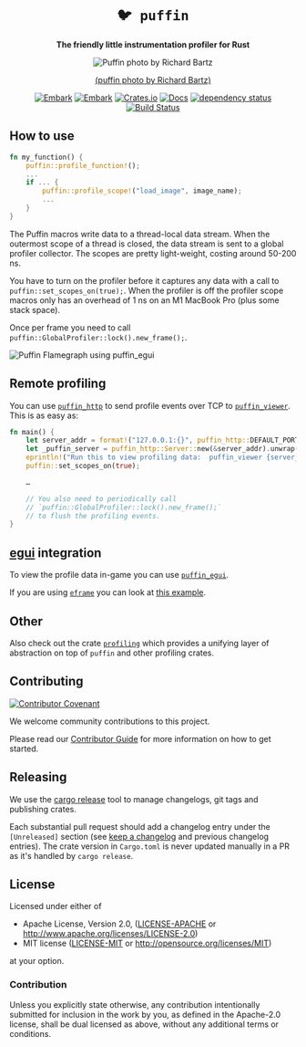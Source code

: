 <div align="center">

# `🐦 puffin`

**The friendly little instrumentation profiler for Rust**

![Puffin photo by Richard Bartz](puffin.jpg)

[(puffin photo by Richard Bartz)](https://en.wikipedia.org/wiki/File:Papageitaucher_Fratercula_arctica.jpg)

[![Embark](https://img.shields.io/badge/embark-open%20source-blueviolet.svg)](https://embark.dev)
[![Embark](https://img.shields.io/badge/discord-ark-%237289da.svg?logo=discord)](https://discord.gg/dAuKfZS)
[![Crates.io](https://img.shields.io/crates/v/puffin.svg)](https://crates.io/crates/puffin)
[![Docs](https://docs.rs/puffin/badge.svg)](https://docs.rs/puffin)
[![dependency status](https://deps.rs/repo/github/EmbarkStudios/puffin/status.svg)](https://deps.rs/repo/github/EmbarkStudios/puffin)
[![Build Status](https://github.com/EmbarkStudios/puffin/workflows/CI/badge.svg)](https://github.com/EmbarkStudios/puffin/actions?workflow=CI)

</div>

## How to use

``` rust
fn my_function() {
    puffin::profile_function!();
    ...
    if ... {
        puffin::profile_scope!("load_image", image_name);
        ...
    }
}
```

The Puffin macros write data to a thread-local data stream. When the outermost scope of a thread is closed, the data stream is sent to a global profiler collector. The scopes are pretty light-weight, costing around 50-200 ns.

You have to turn on the profiler before it captures any data with a call to `puffin::set_scopes_on(true);`. When the profiler is off the profiler scope macros only has an overhead of 1 ns on an M1 MacBook Pro (plus some stack space).

Once per frame you need to call `puffin::GlobalProfiler::lock().new_frame();`.

![Puffin Flamegraph using puffin_egui](puffin_egui.gif)

## Remote profiling

You can use [`puffin_http`](https://github.com/EmbarkStudios/puffin/tree/main/puffin_http) to send profile events over TCP to [`puffin_viewer`](https://github.com/EmbarkStudios/puffin/tree/main/puffin_viewer). This is as easy as:

```rs
fn main() {
    let server_addr = format!("127.0.0.1:{}", puffin_http::DEFAULT_PORT);
    let _puffin_server = puffin_http::Server::new(&server_addr).unwrap();
    eprintln!("Run this to view profiling data:  puffin_viewer {server_addr}");
    puffin::set_scopes_on(true);

    …

    // You also need to periodically call
    // `puffin::GlobalProfiler::lock().new_frame();`
    // to flush the profiling events.
}
```

## [egui](https://github.com/emilk/egui) integration

To view the profile data in-game you can use [`puffin_egui`](https://github.com/EmbarkStudios/puffin/tree/main/puffin_egui).

If you are using [`eframe`](https://crates.io/crates/eframe) you can look at [this example](https://github.com/emilk/egui/tree/master/examples/puffin_profiler).

## Other

Also check out the crate [`profiling`](https://crates.io/crates/profiling) which provides a unifying layer of abstraction on top of `puffin` and other profiling crates.

## Contributing

[![Contributor Covenant](https://img.shields.io/badge/contributor%20covenant-v1.4-ff69b4.svg)](CODE_OF_CONDUCT.md)

We welcome community contributions to this project.

Please read our [Contributor Guide](CONTRIBUTING.md) for more information on how to get started.

## Releasing

We use the [cargo release](https://github.com/crate-ci/cargo-release) tool to manage changelogs, git tags and publishing crates.

Each substantial pull request should add a changelog entry under the `[Unreleased]` section (see [keep a changelog](https://keepachangelog.com)
and previous changelog entries). The crate version in `Cargo.toml` is never updated manually in a PR as it's handled by `cargo release`.

## License

Licensed under either of

* Apache License, Version 2.0, ([LICENSE-APACHE](LICENSE-APACHE) or <http://www.apache.org/licenses/LICENSE-2.0>)
* MIT license ([LICENSE-MIT](LICENSE-MIT) or <http://opensource.org/licenses/MIT>)

at your option.

### Contribution

Unless you explicitly state otherwise, any contribution intentionally submitted for inclusion in the work by you, as defined in the Apache-2.0 license, shall be dual licensed as above, without any additional terms or conditions.
